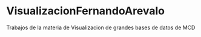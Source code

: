 # VisualizacionFernandoArevalo
Trabajos de la materia de Visualizacion de grandes bases de datos de MCD
